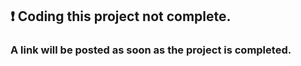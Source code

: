 ## ❗ Coding this project not complete.
### A link will be posted as soon as the project is completed.
